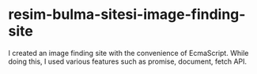 # resim-bulma-sitesi-image-finding-site
 I created an image finding site with the convenience of EcmaScript. While doing this, I used various features such as promise, document, fetch API.

